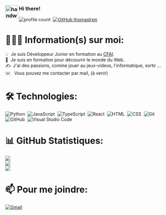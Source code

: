 ### <img alt="handwavegif" src="https://user-images.githubusercontent.com/39513876/112366216-8cfe7400-8cfe-11eb-8116-7d3dbae20e97.gif" width='40' align="left"/> Hi there!
![profile count](https://komarev.com/ghpvc/?username=thomaslrpn&color=red)&nbsp;
[![GitHub thomaslrpn](https://img.shields.io/github/followers/mathisdev7?label=follow&style=social)](https://github.com/thomaslrpn)&nbsp;
# 👨🏻‍💻 Information(s) sur moi:

💡 &nbsp;Je suis Développeur Junior en formation au [CFAI](https://www.pole-formation-lda.fr).\
🌱 &nbsp;Je suis en formation pour découvrir le monde du Web.\
✍️ &nbsp;J'ai des passions, comme jouer au jeux-videos, l'informatique, sortir ...\
✉️ &nbsp; Vous pouvez me contacter par mail, (à venir)


# 🛠 Technologies:
![Python](https://img.shields.io/badge/-Python-05122A?style=flat&logo=python)&nbsp;
![JavaScript](https://img.shields.io/badge/-JavaScript-05122A?style=flat&logo=javascript)&nbsp;
![TypeScript](https://shields.io/badge/TypeScript-05122A?style=flat&logo=Typescript&logoColor=A8B9CC)&nbsp;
![React](https://img.shields.io/badge/React-05122A?&style=flat&logo=react)&nbsp;
![HTML](https://img.shields.io/badge/-HTML-05122A?style=flat&logo=HTML5)&nbsp;
![CSS](https://img.shields.io/badge/-CSS-05122A?style=flat&logo=CSS3&logoColor=1572B6)&nbsp;
![Git](https://img.shields.io/badge/-Git-05122A?style=flat&logo=git)&nbsp;
![GitHub](https://img.shields.io/badge/-GitHub-05122A?style=flat&logo=github)&nbsp;
![Visual Studio Code](https://img.shields.io/badge/-Visual%20Studio%20Code-05122A?style=flat&logo=visual-studio-code&logoColor=007ACC)&nbsp;

# 📊 GitHub Statistiques:
![](https://github-readme-stats.vercel.app/api?username=thomaslrpn\&show_icons=true\&show=reviews,discussions_started,discussions_answered,prs_merged,prs_merged_percentage&theme=cobalt&hide_border=false)<br/>
![](https://github-readme-streak-stats.herokuapp.com/?user=thomaslrpn&theme=cobalt&hide_border=false)<br/>
![](https://github-readme-stats.vercel.app/api/top-langs/?username=thomaslrpn&theme=cobalt&hide_border=false&include_all_commits=true&count_private=true&layout=compact)


# 📫 Pour me joindre:


<a href="mailto:"><img alt="Gmail" src="https://img.shields.io/badge/Gmail-D14836?style=flat&logo=gmail&logoColor=white" /></a> &nbsp;
